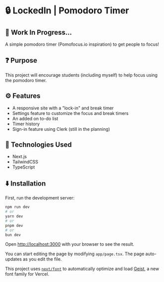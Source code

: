 # 🔒 LockedIn | Pomodoro Timer
## 🚧 Work In Progress...
A simple pomodoro timer (Pomofocus.io inspiration) to get people to focus!

## ❓ Purpose
This project will encourage students (including myself) to help focus using the pomodoro timer.

## ⚙️ Features
* A responsive site with a "lock-in" and break timer
* Settings feature to customize the focus and break timers
* An added on to-do list
* Timer history
* Sign-in feature using Clerk (still in the planning)

## 📲 Technologies Used
* Next.js
* TailwindCSS
* TypeScript

## ⬇️ Installation

First, run the development server:

```bash
npm run dev
# or
yarn dev
# or
pnpm dev
# or
bun dev
```

Open [http://localhost:3000](http://localhost:3000) with your browser to see the result.

You can start editing the page by modifying `app/page.tsx`. The page auto-updates as you edit the file.

This project uses [`next/font`](https://nextjs.org/docs/app/building-your-application/optimizing/fonts) to automatically optimize and load [Geist](https://vercel.com/font), a new font family for Vercel.
